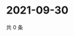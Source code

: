 # 2021-09-30

共 0 条

<!-- BEGIN WEIBO -->
<!-- 最后更新时间 Thu Sep 30 2021 02:16:12 GMT+0800 (China Standard Time) -->

<!-- END WEIBO -->
